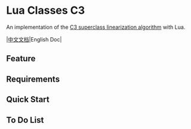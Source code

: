 
Lua Classes C3
======

An implementation of the [C3 superclass linearization algorithm](https://en.wikipedia.org/wiki/C3_linearization) with Lua.

|[中文文档](./doc/zh-cn/contents.md)|English Doc|

Feature
----

Requirements
----

Quick Start
----

To Do List
----
